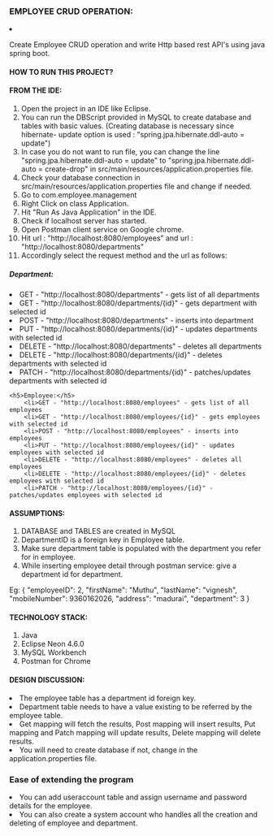 <h3>EMPLOYEE CRUD OPERATION:</h3>
    <li> <p>Create Employee CRUD operation and write Http based rest API's using java spring boot.</p></li>

<h4>HOW TO RUN THIS PROJECT?</h4>

<h4>FROM THE IDE:</h4>
<ol>
<li>Open the project in an IDE like Eclipse.</li>
<li>You can run the DBScript provided in MySQL to create database and tables with basic values. 
	(Creating database is necessary since hibernate- update option is used : "spring.jpa.hibernate.ddl-auto = update")</li>
<li>In case you do not want to run file, you can change the line "spring.jpa.hibernate.ddl-auto = update"  to  "spring.jpa.hibernate.ddl-auto = create-drop" in src/main/resources/application.properties file.</li>
<li>Check your database connection in src/main/resources/application.properties file and change if needed.</li>
<li> Go to com.employee.management</li>
<li> Right Click on class Application.</li>
<li> Hit "Run As Java Application" in the IDE.</li>
<li>Check if localhost server has started.</li>
<li>Open Postman client service on Google chrome.</li>
<li>Hit url : "http://localhost:8080/employees" and url : "http://localhost:8080/departments"</li>
	<li>Accordingly select the request method and the url as follows:</li>
</ol>
	<h5>Department:</h5>
		<li>GET - "http://localhost:8080/departments" - gets list of all departments
		<li>GET - "http://localhost:8080/departments/{id}" - gets department with selected id
		<li>POST - "http://localhost:8080/departments" - inserts into department
		<li>PUT - "http://localhost:8080/departments/{id}" - updates departments with selected id
		<li>DELETE - "http://localhost:8080/departments" - deletes all departments
		<li>DELETE - "http://localhost:8080/departments/{id}" - deletes departments with selected id
		<li>PATCH - "http://localhost:8080/departments/{id}" - patches/updates departments with selected id
		
	<h5>Employee:</h5>
		<li>GET - "http://localhost:8080/employees" - gets list of all employees
		<li>GET - "http://localhost:8080/employees/{id}" - gets employees with selected id
		<li>POST - "http://localhost:8080/employees" - inserts into employees
		<li>PUT - "http://localhost:8080/employees/{id}" - updates employees with selected id
		<li>DELETE - "http://localhost:8080/employees" - deletes all employees
		<li>DELETE - "http://localhost:8080/employees/{id}" - deletes employees with selected id
		<li>PATCH - "http://localhost:8080/employees/{id}" - patches/updates employees with selected id


<h4>ASSUMPTIONS:</h4>
<ol>
<li>DATABASE and TABLES are created in MySQL</li>
<li>DepartmentID is a foreign key in Employee table.</li>
<li> Make sure department table is populated with the department you refer for in employee.</li>
<li>While inserting employee detail through postman service: give a department id for department. </li>
</ol>
	Eg: {
			"employeeID": 2,
			"firstName": "Muthu",
			"lastName": "vignesh",
                        "mobileNumber": 9360162026,
			"address": "madurai",
			"department": 3
	     } 
    

<h4>TECHNOLOGY STACK:</h4>
<ol>
<li>Java</li>
<li>Eclipse Neon 4.6.0</li>
<li>MySQL Workbench</li>
<li>Postman for Chrome</li>
</ol>


<h4>DESIGN DISCUSSION:</h4>
<li>The employee table has a department id foreign key.</li>
<li>Department table needs to have a value existing to be referred by the employee table.</li>
<li> Get mapping will fetch the results, Post mapping will insert results, Put mapping and Patch mapping will update results, Delete mapping will delete results.</li>
<li> You will need to create database if not, change in the application.properties file.</li>


### Ease of extending the program ###
<li> You can add useraccount table and assign username and password details for the employee.</li>
<li>You can also create a system account who handles all the creation and deleting of employee and department.</li>
